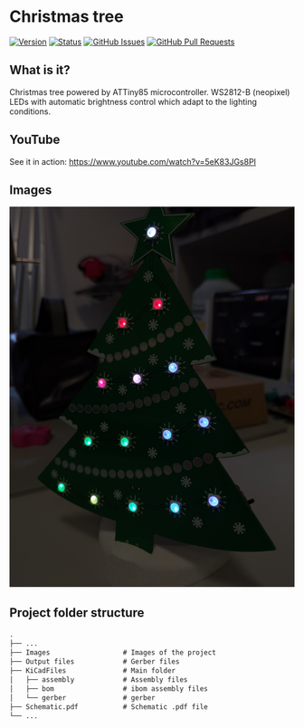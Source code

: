 # Christmas tree

[![Version](https://img.shields.io/github/v/release/jkordek1/Drvce)](https://github.com/jkordek1/Drvce/releases/tag/Initial)
[![Status](https://img.shields.io/badge/status-active-success.svg)]()
[![GitHub Issues](https://img.shields.io/github/issues/jkordek1/Drvce)](https://github.com/jkordek1/Drvce/issues)
[![GitHub Pull Requests](https://img.shields.io/github/issues-pr/jkordek1/Drvce)](https://github.com/jkordek1/Drvce/pulls)

## What is it?
Christmas tree powered by ATTiny85 microcontroller. WS2812-B (neopixel) LEDs with automatic brightness control which adapt to the lighting conditions.

## YouTube
See it in action: https://www.youtube.com/watch?v=5eK83JGs8PI

## Images
<p align="center">
  <img width="600" src="https://raw.githubusercontent.com/jkordek1/Drvce/main/Images/front_side_dark.jpg">
</p>

## Project folder structure
    .
    ├── ...
    ├── Images                  # Images of the project
    ├── Output files            # Gerber files
    ├── KiCadFiles              # Main folder
    │   ├── assembly            # Assembly files
    │   ├── bom                 # ibom assembly files
    │   └── gerber              # gerber
    ├── Schematic.pdf           # Schematic .pdf file
    └── ...
